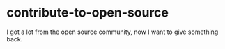 # contribute-to-open-source
I got a lot from the open source community, now I want to give something back.
